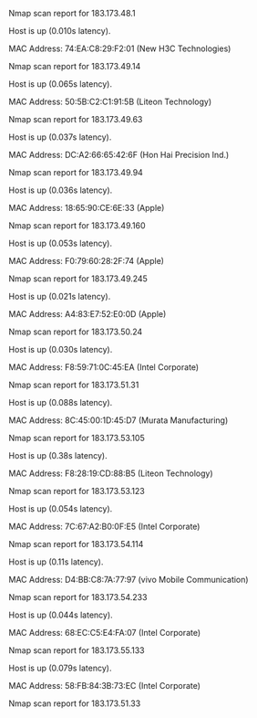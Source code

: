 Nmap scan report for 183.173.48.1

Host is up (0.010s latency).

MAC Address: 74:EA:C8:29:F2:01 (New H3C Technologies)

Nmap scan report for 183.173.49.14

Host is up (0.065s latency).

MAC Address: 50:5B:C2:C1:91:5B (Liteon Technology)

Nmap scan report for 183.173.49.63

Host is up (0.037s latency).

MAC Address: DC:A2:66:65:42:6F (Hon Hai Precision Ind.)

Nmap scan report for 183.173.49.94

Host is up (0.036s latency).

MAC Address: 18:65:90:CE:6E:33 (Apple)

Nmap scan report for 183.173.49.160

Host is up (0.053s latency).

MAC Address: F0:79:60:28:2F:74 (Apple)

Nmap scan report for 183.173.49.245

Host is up (0.021s latency).

MAC Address: A4:83:E7:52:E0:0D (Apple)

Nmap scan report for 183.173.50.24

Host is up (0.030s latency).

MAC Address: F8:59:71:0C:45:EA (Intel Corporate)

Nmap scan report for 183.173.51.31

Host is up (0.088s latency).

MAC Address: 8C:45:00:1D:45:D7 (Murata Manufacturing)

Nmap scan report for 183.173.53.105

Host is up (0.38s latency).

MAC Address: F8:28:19:CD:88:B5 (Liteon Technology)

Nmap scan report for 183.173.53.123

Host is up (0.054s latency).

MAC Address: 7C:67:A2:B0:0F:E5 (Intel Corporate)

Nmap scan report for 183.173.54.114

Host is up (0.11s latency).

MAC Address: D4:BB:C8:7A:77:97 (vivo Mobile Communication)

Nmap scan report for 183.173.54.233

Host is up (0.044s latency).

MAC Address: 68:EC:C5:E4:FA:07 (Intel Corporate)

Nmap scan report for 183.173.55.133

Host is up (0.079s latency).

MAC Address: 58:FB:84:3B:73:EC (Intel Corporate)

Nmap scan report for 183.173.51.33